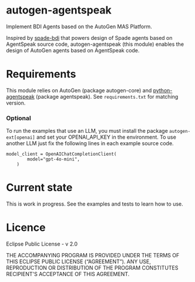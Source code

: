# autogen-agentspeak

Implement BDI Agents based on the AutoGen MAS Platform.

Inspired by [spade-bdi](https://github.com/sfp932705/spade_bdi) that powers design of Spade agents based on AgentSpeak source code,
autogen-agentspeak (this module) enables the design of AutoGen agents based on AgentSpeak code.

# Requirements
This module relies on AutoGen (package autogen-core) and [python-agentspeak](https://github.com/niklasf/python-agentspeak) (package agentspeak). 
See `requirements.txt` for matching version.

### Optional
 To run the examples that use an LLM, you must install the package `autogen-ext[openai]`
and set your OPENAI_API_KEY in the environment.
 To use another LLM just fix the following lines in each example source code.

```
model_client = OpenAIChatCompletionClient(
        model="gpt-4o-mini",
    )
```


# Current state
This is work in progress. See the examples and tests to learn how to use.

# Licence
Eclipse Public License - v 2.0

THE ACCOMPANYING PROGRAM IS PROVIDED UNDER THE TERMS OF THIS ECLIPSE PUBLIC LICENSE (“AGREEMENT”). ANY USE, REPRODUCTION OR DISTRIBUTION OF THE PROGRAM CONSTITUTES RECIPIENT'S ACCEPTANCE OF THIS AGREEMENT. 


